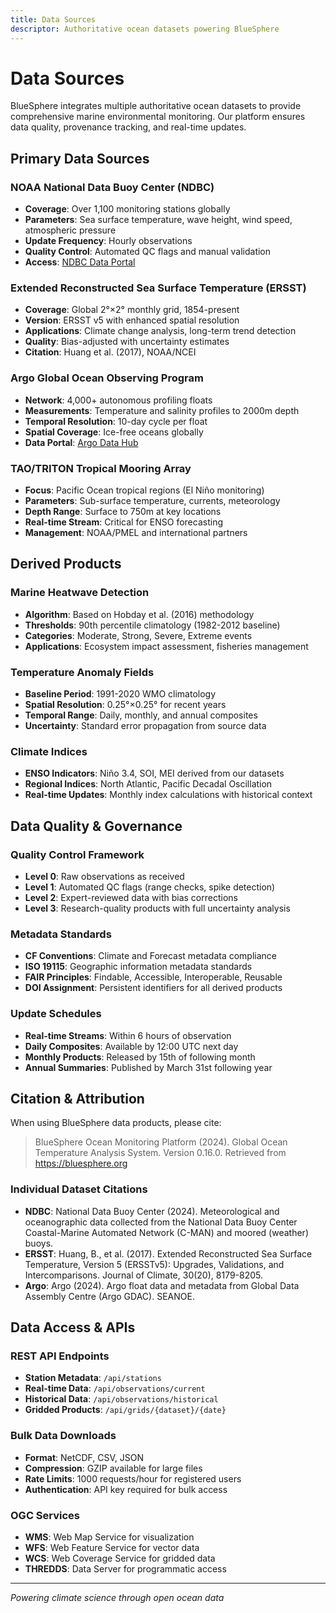 ```yaml
---
title: Data Sources
descriptor: Authoritative ocean datasets powering BlueSphere
---
```


# Data Sources

BlueSphere integrates multiple authoritative ocean datasets to provide comprehensive marine environmental monitoring. Our platform ensures data quality, provenance tracking, and real-time updates.

## Primary Data Sources

### NOAA National Data Buoy Center (NDBC)
- **Coverage**: Over 1,100 monitoring stations globally
- **Parameters**: Sea surface temperature, wave height, wind speed, atmospheric pressure
- **Update Frequency**: Hourly observations
- **Quality Control**: Automated QC flags and manual validation
- **Access**: [NDBC Data Portal](https://www.ndbc.noaa.gov/)

### Extended Reconstructed Sea Surface Temperature (ERSST)
- **Coverage**: Global 2°×2° monthly grid, 1854-present  
- **Version**: ERSST v5 with enhanced spatial resolution
- **Applications**: Climate change analysis, long-term trend detection
- **Quality**: Bias-adjusted with uncertainty estimates
- **Citation**: Huang et al. (2017), NOAA/NCEI

### Argo Global Ocean Observing Program
- **Network**: 4,000+ autonomous profiling floats
- **Measurements**: Temperature and salinity profiles to 2000m depth
- **Temporal Resolution**: 10-day cycle per float
- **Spatial Coverage**: Ice-free oceans globally
- **Data Portal**: [Argo Data Hub](https://argo.ucsd.edu/)

### TAO/TRITON Tropical Mooring Array
- **Focus**: Pacific Ocean tropical regions (El Niño monitoring)
- **Parameters**: Sub-surface temperature, currents, meteorology
- **Depth Range**: Surface to 750m at key locations
- **Real-time Stream**: Critical for ENSO forecasting
- **Management**: NOAA/PMEL and international partners

## Derived Products

### Marine Heatwave Detection
- **Algorithm**: Based on Hobday et al. (2016) methodology
- **Thresholds**: 90th percentile climatology (1982-2012 baseline)
- **Categories**: Moderate, Strong, Severe, Extreme events
- **Applications**: Ecosystem impact assessment, fisheries management

### Temperature Anomaly Fields
- **Baseline Period**: 1991-2020 WMO climatology
- **Spatial Resolution**: 0.25°×0.25° for recent years
- **Temporal Range**: Daily, monthly, and annual composites
- **Uncertainty**: Standard error propagation from source data

### Climate Indices
- **ENSO Indicators**: Niño 3.4, SOI, MEI derived from our datasets
- **Regional Indices**: North Atlantic, Pacific Decadal Oscillation
- **Real-time Updates**: Monthly index calculations with historical context

## Data Quality & Governance

### Quality Control Framework
- **Level 0**: Raw observations as received
- **Level 1**: Automated QC flags (range checks, spike detection)
- **Level 2**: Expert-reviewed data with bias corrections
- **Level 3**: Research-quality products with full uncertainty analysis

### Metadata Standards
- **CF Conventions**: Climate and Forecast metadata compliance
- **ISO 19115**: Geographic information metadata standards
- **FAIR Principles**: Findable, Accessible, Interoperable, Reusable
- **DOI Assignment**: Persistent identifiers for all derived products

### Update Schedules
- **Real-time Streams**: Within 6 hours of observation
- **Daily Composites**: Available by 12:00 UTC next day
- **Monthly Products**: Released by 15th of following month
- **Annual Summaries**: Published by March 31st following year

## Citation & Attribution

When using BlueSphere data products, please cite:

> BlueSphere Ocean Monitoring Platform (2024). Global Ocean Temperature Analysis System. Version 0.16.0. Retrieved from https://bluesphere.org

### Individual Dataset Citations
- **NDBC**: National Data Buoy Center (2024). Meteorological and oceanographic data collected from the National Data Buoy Center Coastal-Marine Automated Network (C-MAN) and moored (weather) buoys.
- **ERSST**: Huang, B., et al. (2017). Extended Reconstructed Sea Surface Temperature, Version 5 (ERSSTv5): Upgrades, Validations, and Intercomparisons. Journal of Climate, 30(20), 8179-8205.
- **Argo**: Argo (2024). Argo float data and metadata from Global Data Assembly Centre (Argo GDAC). SEANOE.

## Data Access & APIs

### REST API Endpoints
- **Station Metadata**: `/api/stations`
- **Real-time Data**: `/api/observations/current`
- **Historical Data**: `/api/observations/historical`
- **Gridded Products**: `/api/grids/{dataset}/{date}`

### Bulk Data Downloads
- **Format**: NetCDF, CSV, JSON
- **Compression**: GZIP available for large files  
- **Rate Limits**: 1000 requests/hour for registered users
- **Authentication**: API key required for bulk access

### OGC Services
- **WMS**: Web Map Service for visualization
- **WFS**: Web Feature Service for vector data
- **WCS**: Web Coverage Service for gridded data
- **THREDDS**: Data Server for programmatic access

---

*Powering climate science through open ocean data*